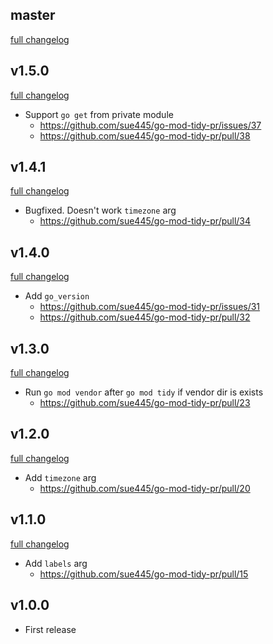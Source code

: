 ## master
[full changelog](http://github.com/sue445/go-mod-tidy-pr/compare/v1.5.0...master)

## v1.5.0
[full changelog](http://github.com/sue445/go-mod-tidy-pr/compare/v1.4.1...v1.5.0)

* Support `go get` from private module
  * https://github.com/sue445/go-mod-tidy-pr/issues/37
  * https://github.com/sue445/go-mod-tidy-pr/pull/38

## v1.4.1
[full changelog](http://github.com/sue445/go-mod-tidy-pr/compare/v1.4.0...v1.4.1)

* Bugfixed. Doesn't work `timezone` arg
  * https://github.com/sue445/go-mod-tidy-pr/pull/34

## v1.4.0
[full changelog](http://github.com/sue445/go-mod-tidy-pr/compare/v1.3.0...v1.4.0)

* Add `go_version`
  * https://github.com/sue445/go-mod-tidy-pr/issues/31
  * https://github.com/sue445/go-mod-tidy-pr/pull/32

## v1.3.0
[full changelog](http://github.com/sue445/go-mod-tidy-pr/compare/v1.2.0...v1.3.0)

* Run `go mod vendor` after `go mod tidy` if vendor dir is exists
  * https://github.com/sue445/go-mod-tidy-pr/pull/23

## v1.2.0
[full changelog](http://github.com/sue445/go-mod-tidy-pr/compare/v1.1.0...v1.2.0)

* Add `timezone` arg
  * https://github.com/sue445/go-mod-tidy-pr/pull/20

## v1.1.0
[full changelog](http://github.com/sue445/go-mod-tidy-pr/compare/v1.0.0...v1.1.0)

* Add `labels` arg
  * https://github.com/sue445/go-mod-tidy-pr/pull/15

## v1.0.0
* First release
